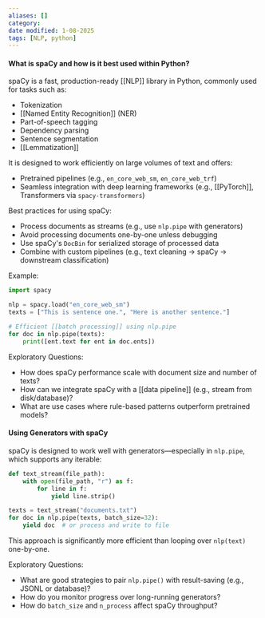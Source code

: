 ```yaml
---
aliases: []
category: 
date modified: 1-08-2025
tags: [NLP, python]
---
```

#### What is spaCy and how is it best used within Python? 

spaCy is a fast, production-ready [[NLP]] library in Python, commonly used for tasks such as:

 - Tokenization
 - [[Named Entity Recognition]] (NER)
 - Part-of-speech tagging
 - Dependency parsing
 - Sentence segmentation
 - [[Lemmatization]]

It is designed to work efficiently on large volumes of text and offers:

 - Pretrained pipelines (e.g., `en_core_web_sm`, `en_core_web_trf`)
 - Seamless integration with deep learning frameworks (e.g., [[PyTorch]], Transformers via `spacy-transformers`)

Best practices for using spaCy:

 - Process documents as streams (e.g., use `nlp.pipe` with generators)
 - Avoid processing documents one-by-one unless debugging
 - Use spaCy's `DocBin` for serialized storage of processed data
 - Combine with custom pipelines (e.g., text cleaning → spaCy → downstream classification)

Example:

```python
import spacy

nlp = spacy.load("en_core_web_sm")
texts = ["This is sentence one.", "Here is another sentence."]

# Efficient [[batch processing]] using nlp.pipe
for doc in nlp.pipe(texts):
    print([ent.text for ent in doc.ents])
```

Exploratory Questions:

 - How does spaCy performance scale with document size and number of texts?
 - How can we integrate spaCy with a [[data pipeline]] (e.g., stream from disk/database)?
 - What are use cases where rule-based patterns outperform pretrained models?

#### Using Generators with spaCy

spaCy is designed to work well with generators—especially in `nlp.pipe`, which supports any iterable:

```python
def text_stream(file_path):
    with open(file_path, "r") as f:
        for line in f:
            yield line.strip()

texts = text_stream("documents.txt")
for doc in nlp.pipe(texts, batch_size=32):
    yield doc  # or process and write to file
```

This approach is significantly more efficient than looping over `nlp(text)` one-by-one.

Exploratory Questions:
 - What are good strategies to pair `nlp.pipe()` with result-saving (e.g., JSONL or database)?
 - How do you monitor progress over long-running generators?
 - How do `batch_size` and `n_process` affect spaCy throughput?